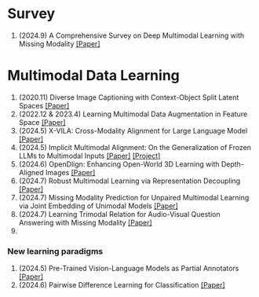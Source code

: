 # Survey

1. (2024.9) A Comprehensive Survey on Deep Multimodal Learning with Missing Modality [[Paper]](https://arxiv.org/pdf/2409.07825)



# Multimodal Data Learning

1. (2020.11) Diverse Image Captioning with Context-Object Split Latent Spaces [[Paper]](https://arxiv.org/pdf/2011.00966)
2. (2022.12 & 2023.4) Learning Multimodal Data Augmentation in Feature Space [[Paper]](https://arxiv.org/abs/2212.14453)
3. (2024.5) X-VILA: Cross-Modality Alignment for Large Language Model [[Paper]](https://arxiv.org/abs/2405.19335) 
4. (2024.5) Implicit Multimodal Alignment: On the Generalization of Frozen LLMs to Multimodal Inputs [[Paper]](https://arxiv.org/pdf/2405.16700v1) [[Project]](https://github.com/mshukor/ima-lmms)
5. (2024.6) OpenDlign: Enhancing Open-World 3D Learning with Depth-Aligned Images [[Paper]](https://arxiv.org/abs/2404.16538)
6. (2024.7) Robust Multimodal Learning via Representation Decoupling [[Paper]](https://arxiv.org/pdf/2407.04458)
7. (2024.7) Missing Modality Prediction for Unpaired Multimodal Learning via Joint Embedding of Unimodal Models [[Paper]](https://arxiv.org/abs/2407.12616v1)
8. (2024.7) Learning Trimodal Relation for Audio-Visual Question Answering with Missing Modality [[Paper]](https://arxiv.org/pdf/2407.16171)
9. 





### New learning paradigms



1. (2024.5) Pre-Trained Vision-Language Models as Partial Annotators [[Paper]](https://arxiv.org/pdf/2406.18550)
2. (2024.6) Pairwise Difference Learning for Classification [[Paper]](https://arxiv.org/abs/2406.20031v1)

